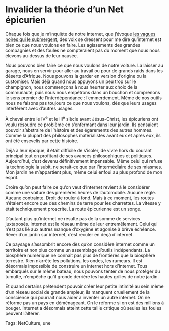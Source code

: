 # Invalider la théorie d’un Net épicurien

Chaque fois que je m’inquiète de notre internet, que j’évoque [les vagues noires qui le submergent](http://blog.tcrouzet.com/2013/06/26/la-masturbation-des-neotechos/), des voix se dressent pour me dire qu’internet est bien ce que nous voulons en faire. Les agissements des grandes compagnies et des foules ne compteraient pas du moment que nous nous élevons au-dessus de leur nausée.

Nous pouvons bien faire ce que nous voulons de notre voiture. La laisser au garage, nous en servir pour aller au travail ou pour de grands raids dans les déserts d’Afrique. Nous pouvons la garder en version d’origine ou la customiser. Mais déjà quand nous appuyons un peu trop sur le champignon, nous commençons à nous heurter aux choix de la communauté, puis nous nous empêtrons dans un bouchon et comprenons le sens premier de l’interdépendance : l’emmerdement. Même de nos outils nous ne faisons pas toujours ce que nous voulons, dès que leurs usages interfèrent avec d’autres usages.

À cheval entre le IV<sup>e</sup> et le III<sup>e</sup> siècle avant Jésus-Christ, les épicuriens ont voulu résoudre ce problème en s’enfermant dans leur jardin. Ils pensaient pouvoir s’abstraire de l’histoire et des égarements des autres hommes. Comme la plupart des philosophes matérialistes avant eux et après eux, ils ont été ensevelis par cette histoire.

Déjà à leur époque, il était difficile de s’isoler, de vivre hors du courant principal tout en profitant de ses avancés philosophiques et politiques. Aujourd’hui, c’est devenu définitivement impensable. Même celui qui refuse la technologie la subit, ne serait-ce que par l’intermédiaire de ses miasmes. Mon jardin ne m’appartient plus, même celui enfoui au plus profond de mon esprit.

Croire qu’on peut faire ce qu’on veut d’internet revient à le considérer comme une voiture des premières heures de l’automobile. Aucune règle. Aucune contrainte. Droit de rouler à fond. Mais à ce moment, les routes n’étaient encore que des chemins de terre pour les charrettes. La vitesse y était techniquement proscrite. La route épicurienne est un songe.

D’autant plus qu’internet ne résulte pas de la somme de services juxtaposés. Internet est le réseau même de leur entremêlement. Celui qui n’est pas lié aux autres manque d’oxygène et agonise à brève échéance. Rêver d’un jardin sur internet, c’est reculer en deçà d’internet.

Ce paysage s’assombrit encore dès qu’on considère internet comme un territoire et non plus comme un assemblage d’outils indépendants. La biosphère numérique ne connaît pas plus de frontières que la biosphère terrestre. Rien n’arrête les pollutions, les ondes, les rumeurs. Il est désormais impossible de construire un internet hors d’internet. Tous embarqués sur le même bateau, nous pouvons tenter de nous protéger du tumulte, n’empêche qu’il gronde derrière les hautes grilles de notre jardin.

Et quand certains prétendent pouvoir créer leur petite intimité au sein même d’un réseau social de grande ampleur, ils manquent cruellement de la conscience qui pourrait nous aider à inventer un autre internet. On ne réforme pas un pays en déménageant. On le réforme si on est des millions à bouger. Internet a désormais atteint cette taille critique où seules les foules peuvent l’altérer.

Tags: NetCulture, une